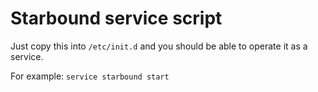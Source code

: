 # Starbound service script

Just copy this into `/etc/init.d` and you should be able to operate it as a service.

For example:
`service starbound start`

